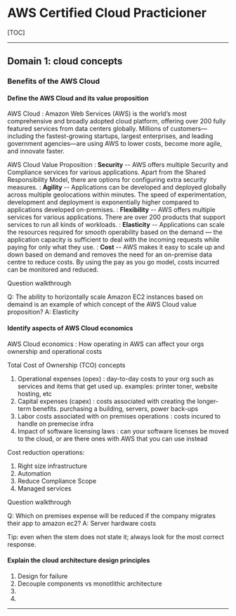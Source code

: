 # AWS Certified Cloud Practicioner

[TOC]

---

## Domain 1: cloud concepts

### Benefits of the AWS Cloud

#### Define the AWS Cloud and its value proposition

AWS Cloud
: Amazon Web Services (AWS) is the world’s most comprehensive and broadly adopted cloud platform, offering over 200 fully featured services from data centers globally. Millions of customers—including the fastest-growing startups, largest enterprises, and leading government agencies—are using AWS to lower costs, become more agile, and innovate faster.

AWS Cloud Value Proposition
: **Security** -- AWS offers multiple Security and Compliance services for various applications. Apart from the Shared Responsibility Model, there are options for configuring extra security measures.
: **Agility** -- Applications can be developed and deployed globally across multiple geolocations within minutes. The speed of experimentation, development and deployment is exponentially higher compared to applications developed on-premises.
: **Flexibility** -- AWS offers multiple services for various applications. There are over 200 products that support services to run all kinds of workloads.
: **Elasticity** -- Applications can scale the resources required for smooth operability based on the demand — the application capacity is sufficient to deal with the incoming requests while paying for only what they use.
: **Cost** -- AWS makes it easy to scale up and down based on demand and removes the need for an on-premise data centre to reduce costs. By using the pay as you go model, costs incurred can be monitored and reduced.

Question walkthrough

Q: The ability to horizontally scale Amazon EC2 instances based on demaind is an example of which concept of the AWS Cloud value proposition?
A: Elasticity

#### Identify aspects of AWS Cloud economics

AWS Cloud economics
: How operating in AWS can affect your orgs ownership and operational costs

Total Cost of Ownership (TCO) concepts

1.  Operational expenses (opex)
    : day-to-day costs to your org such as services and items that get used up. examples: printer toner, website hosting, etc
2.  Capital expenses (capex)
    : costs associated with creating the longer-term benefits. purchasing a building, servers, power back-ups
3.  Labor costs associated with on premises operations
    : costs incured to handle on premecise infra
4.  Impact of software licensing laws
    : can your software licenses be moved to the cloud, or are there ones with AWS that you can use instead

Cost reduction operations:

1. Right size infrastructure
2. Automation
3. Reduce Compliance Scope
4. Managed services

Question walkthrough

Q: Which on premises expense will be reduced if the company migrates their app to amazon ec2?
A: Server hardware costs

Tip: even when the stem does not state it; always look for the most correct response.

#### Explain the cloud architecture design principles

1. Design for failure
2. Decouple components vs monotlithic architecture
3.
4.

---
